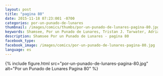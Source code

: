 ```yaml
---
layout: post
title: "pagina 80"
date: 2015-11-18 07:23:001 -0700
categories: por-un-punado-de-lunares
thumbnail: /images/comics/thumbs/por-un-punado-de-lunares-pagina-80.jpg
keywords: Shamsee, Por un Punado de Lunares, Tristan J. Tarwater, Adrian Ricker
description: Shamsee Por un Punado de Lunares - pagina 80
facebook_type: 
facebook_image: /images/comics/por-un-punado-de-lunares-pagina-80.jpg
language: es
---
```

{% include figure.html src="por-un-punado-de-lunares-pagina-80.jpg" alt="Por un Punado de Lunares Pagina 80" %}